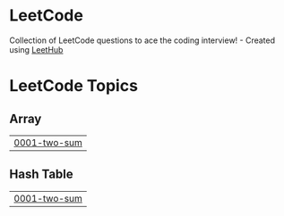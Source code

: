 # LeetCode
Collection of LeetCode questions to ace the coding interview! - Created using [LeetHub](https://github.com/QasimWani/LeetHub)

<!---LeetCode Topics Start-->
# LeetCode Topics
## Array
|  |
| ------- |
| [0001-two-sum](https://github.com/aksingh0108/LeetCode-GeeksforGeeks/tree/master/0001-two-sum) |
## Hash Table
|  |
| ------- |
| [0001-two-sum](https://github.com/aksingh0108/LeetCode-GeeksforGeeks/tree/master/0001-two-sum) |
<!---LeetCode Topics End-->